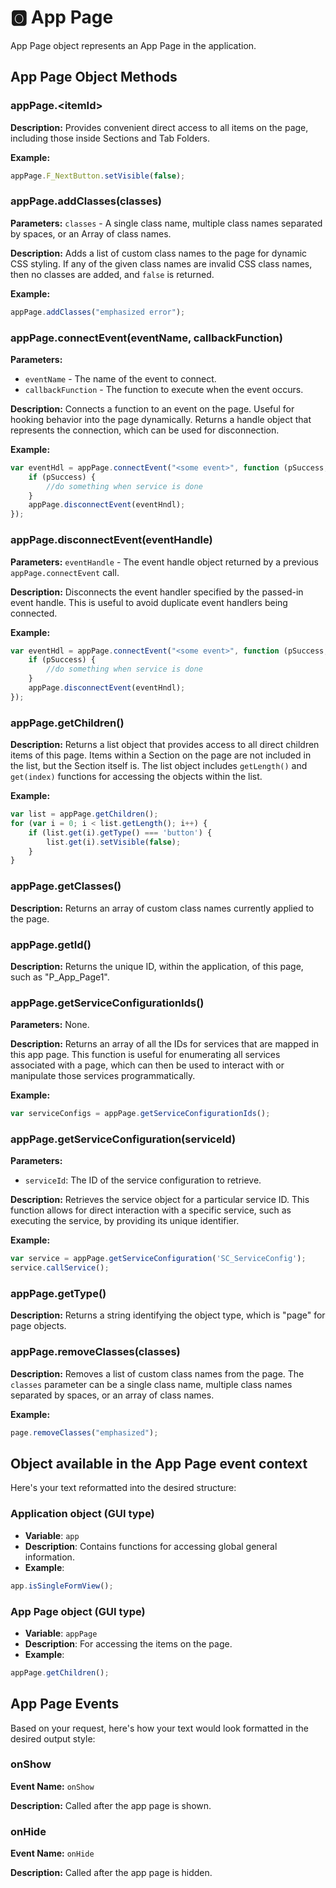 # &#127358;  App Page
App Page object represents an App Page in the application.


## App Page Object Methods

### appPage.\<itemId\>

**Description:** Provides convenient direct access to all items on the page, including those inside Sections and Tab
Folders.

**Example:**

```javascript
appPage.F_NextButton.setVisible(false);
```

### appPage.addClasses(classes)

**Parameters:** `classes` - A single class name, multiple class names separated by spaces, or an Array of class names.

**Description:** Adds a list of custom class names to the page for dynamic CSS styling. If any of the given class names
are invalid CSS class names, then no classes are added, and `false` is returned.

**Example:**

```javascript
appPage.addClasses("emphasized error");
```

### appPage.connectEvent(eventName, callbackFunction)

**Parameters:**

- `eventName` - The name of the event to connect.
- `callbackFunction` - The function to execute when the event occurs.

**Description:** Connects a function to an event on the page. Useful for hooking behavior into the page dynamically.
Returns a handle object that represents the connection, which can be used for disconnection.

**Example:**

```javascript
var eventHdl = appPage.connectEvent("<some event>", function (pSuccess, pErrorObj) {
    if (pSuccess) {
        //do something when service is done
    }
    appPage.disconnectEvent(eventHndl);
});
```

### appPage.disconnectEvent(eventHandle)

**Parameters:** `eventHandle` - The event handle object returned by a previous `appPage.connectEvent` call.

**Description:** Disconnects the event handler specified by the passed-in event handle. This is useful to avoid
duplicate event handlers being connected.

**Example:**

```javascript
var eventHdl = appPage.connectEvent("<some event>", function (pSuccess, pErrorObj) {
    if (pSuccess) {
        //do something when service is done
    }
    appPage.disconnectEvent(eventHndl);
});
```

### appPage.getChildren()

**Description:** Returns a list object that provides access to all direct children items of this page. Items within a
Section on the page are not included in the list, but the Section itself is. The list object includes `getLength()`
and `get(index)` functions for accessing the objects within the list.

**Example:**

```javascript
var list = appPage.getChildren();
for (var i = 0; i < list.getLength(); i++) {
    if (list.get(i).getType() === 'button') {
        list.get(i).setVisible(false);
    }
}
```

### appPage.getClasses()

**Description:** Returns an array of custom class names currently applied to the page.


### appPage.getId()

**Description:** Returns the unique ID, within the application, of this page, such as "P_App_Page1".


### appPage.getServiceConfigurationIds()

**Parameters:** None.

**Description:** Returns an array of all the IDs for services that are mapped in this app page. This function is useful
for enumerating all services associated with a page, which can then be used to interact with or manipulate those
services programmatically.

**Example:**

```javascript
var serviceConfigs = appPage.getServiceConfigurationIds();
```

### appPage.getServiceConfiguration(serviceId)

**Parameters:**

- `serviceId`: The ID of the service configuration to retrieve.

**Description:** Retrieves the service object for a particular service ID. This function allows for direct interaction
with a specific service, such as executing the service, by providing its unique identifier.

**Example:**

```javascript
var service = appPage.getServiceConfiguration('SC_ServiceConfig');
service.callService();
```

### appPage.getType()

**Description:** Returns a string identifying the object type, which is "page" for page objects.


### appPage.removeClasses(classes)

**Description:** Removes a list of custom class names from the page. The `classes` parameter can be a single class name,
multiple class names separated by spaces, or an array of class names.

**Example:**

```javascript
page.removeClasses("emphasized");
```

## Object available in the App Page event context
Here's your text reformatted into the desired structure:

### Application object (GUI type)

- **Variable**: `app`
- **Description**: Contains functions for accessing global general information.
- **Example**:
  
```javascript
app.isSingleFormView();
```

### App Page object (GUI type)

- **Variable**: `appPage`
- **Description**: For accessing the items on the page.
- **Example**:

```javascript
appPage.getChildren();
```

## App Page Events
Based on your request, here's how your text would look formatted in the desired output style:

### onShow

**Event Name:** `onShow`

**Description:** Called after the app page is shown.


### onHide

**Event Name:** `onHide`

**Description:** Called after the app page is hidden.